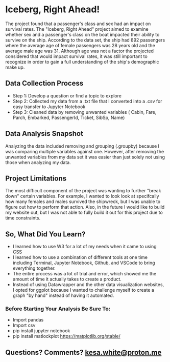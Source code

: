  # Iceberg, Right Ahead!
 

The project found that a passenger's class and sex had an impact on survival rates. The "Iceberg, Right Ahead" project aimed to examine whether sex and a passenger's class on the boat impacted their ability to survive on the ship. According to the data set, the ship had 892 passengers where the average age of female passengers was 28 years old and the average male age was 31. Although age was not a factor the projected considered that would impact survival rates, it was still important to recognize in order to gain a full understanding of the ship's demographic make up.

## Data Collection Process
- Step 1: Develop a question or find a topic to explore
- Step 2: Collected my data from a .txt file that I converted into a .csv for easy transfer to Jupyter Notebook
- Step 3: Cleaned data by removing unwanted variables ( Cabin, Fare, Parch, Embarked, PassengerId, Ticket, SibSp, Name)

## Data Analysis Snapshot
Analyzing the data included removing and grouping (.groupby) because I was comparing multiple variables against one. However, after removing the unwanted variables from my data set it was easier than just solely not using those when analyzing my data. 

## Project Limitations 
The most difficult component of the project was wanting to further "break down" certain variables. For example, I wanted to look look at specifcally how many females and males survived the shipwreck, but I was unable to figure out how to perform that action. Also, in the future I would like to build my website out, but I was not able to fully build it out for this project due to time constraints. 

## So, What Did You Learn?
- I learned how to use W3 for a lot of my needs when it came to using CSS
- I learned how to use a combination of different tools at one time including Terminal, Jupyter Notebook, Github, and VSCode to bring everything together.
- The entire process was a lot of trial and error, which showed me the amount of time it actually takes to create a product.
- Instead of using Datawrapper and the other data visualization websites, I opted for ggplot because I wanted to challenge myself to create a graph "by hand" instead of having it automated. 

### Before Starting Your Analysis Be Sure To: 
- Import pandas
- Import csv
- pip install jupyter notebook
- pip install matlockplot https://matplotlib.org/stable/

  
## Questions? Comments? kesa.white@proton.me
